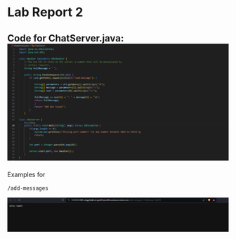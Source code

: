 # Lab Report 2

Code for ChatServer.java:
![Image](ChatServer.PNG)
---

Examples for 
```
/add-messages
```
![Image](add1.PNG)
